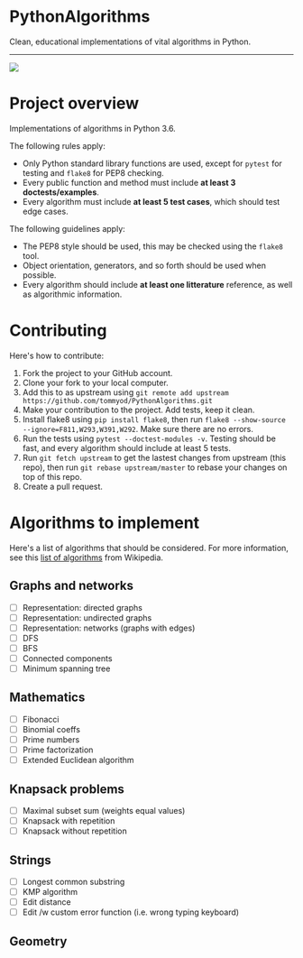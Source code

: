 # PythonAlgorithms
Clean, educational implementations of vital algorithms in Python.

------

![](https://api.travis-ci.org/tommyod/PythonAlgorithms.svg?branch=master)

# Project overview

Implementations of algorithms in Python 3.6.

The following rules apply:

- Only Python standard library functions are used, except for `pytest` for testing and `flake8` for PEP8 checking.
- Every public function and method must include **at least 3 doctests/examples**.
- Every algorithm must include **at least 5 test cases**, which should test edge cases.

The following guidelines apply:

- The PEP8 style should be used, this may be checked using the `flake8` tool.
- Object orientation, generators, and so forth should be used when possible.
- Every algorithm should include **at least one litterature** reference, as well as algorithmic information.

# Contributing

Here's how to contribute:

1. Fork the project to your GitHub account.
2. Clone your fork to your local computer.
3. Add this to as upstream using `git remote add upstream https://github.com/tommyod/PythonAlgorithms.git`
4. Make your contribution to the project. Add tests, keep it clean.
5. Install flake8 using `pip install flake8`, then run `flake8 --show-source --ignore=F811,W293,W391,W292`. Make sure there are no errors.
6. Run the tests using `pytest --doctest-modules -v`. Testing should be fast, and every algorithm should include at least 5 tests.
7. Run `git fetch upstream` to get the lastest changes from upstream (this repo),
   then run `git rebase upstream/master` to rebase your changes on top of this repo.
8. Create a pull request.

# Algorithms to implement

Here's a list of algorithms that should be considered.
For more information, see this [list of algorithms](https://en.wikipedia.org/wiki/List_of_algorithms) from Wikipedia.

## Graphs and networks

- [ ] Representation: directed graphs
- [ ] Representation: undirected graphs
- [ ] Representation: networks (graphs with edges)
- [ ] DFS
- [ ] BFS
- [ ] Connected components
- [ ] Minimum spanning tree

## Mathematics

- [ ] Fibonacci
- [ ] Binomial coeffs
- [ ] Prime numbers
- [ ] Prime factorization
- [ ] Extended Euclidean algorithm

## Knapsack problems

- [ ] Maximal subset sum (weights equal values)
- [ ] Knapsack with repetition
- [ ] Knapsack without repetition

## Strings

- [ ] Longest common substring
- [ ] KMP algorithm
- [ ] Edit distance
- [ ] Edit /w custom error function (i.e. wrong typing keyboard)

## Geometry
